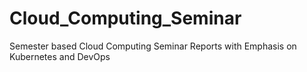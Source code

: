 # Cloud_Computing_Seminar
Semester based Cloud Computing Seminar Reports with Emphasis on Kubernetes and DevOps
